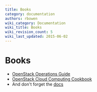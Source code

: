 ```yaml
---
title: Books
category: documentation
authors: rbowen
wiki_category: Documentation
wiki_title: Books
wiki_revision_count: 5
wiki_last_updated: 2015-06-02
---
```


# Books

*   [OpenStack Operations Guide](http://www.lulu.com/shop/openstack-foundation/openstack-operations-guide/paperback/product-20958016.html)
*   [OpenStack Cloud Computing Cookbook](http://www.amazon.com/OpenStack-Cloud-Computing-Cookbook-Jackson/dp/1849517320)
*   And don't forget the [docs](http://docs.openstack.org/)
